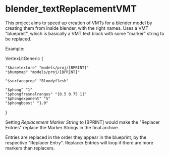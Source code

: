 # blender_textReplacementVMT
This project aims to speed up creation of VMTs for a blender model by creating them from inside blender, with the right names.
Uses a VMT "blueprint", which is basically a VMT text block with some "marker" string to be replaced.

Example:

VertexLitGeneric
{

	"$basetexture" "models/proj/[BPRINT]"  
	"$bumpmap" "models/proj/[BPRINT]"
  
	"$surfaceprop" "Bloodyflesh"

	"$phong" "1"
	"$phongfresnelranges" "[0.5 0.75 1]"
	"$phongexponent" "5"
	"$phongboost" "1.0"
}

Setting *Replacement Marker String* to [BPRINT] would make the "Replacer Entries" replace the Marker Strings in the final archive.

Entries are replaced in the order they appear in the blueprint, by the respective "Replacer Entry". Replacer Entries will loop if there are more markers than replacers.
